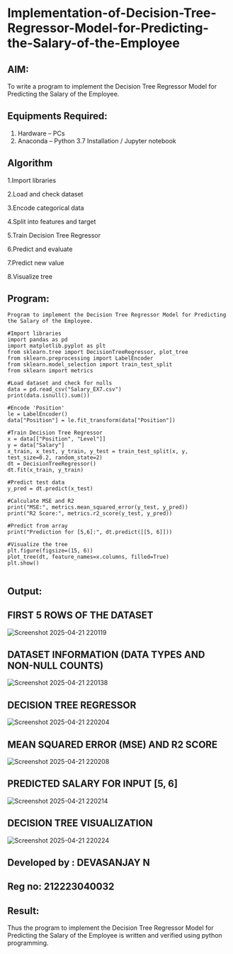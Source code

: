 # Implementation-of-Decision-Tree-Regressor-Model-for-Predicting-the-Salary-of-the-Employee

## AIM:
To write a program to implement the Decision Tree Regressor Model for Predicting the Salary of the Employee.

## Equipments Required:
1. Hardware – PCs
2. Anaconda – Python 3.7 Installation / Jupyter notebook

## Algorithm
1.Import libraries

2.Load and check dataset

3.Encode categorical data

4.Split into features and target

5.Train Decision Tree Regressor

6.Predict and evaluate

7.Predict new value

8.Visualize tree

## Program:
```
Program to implement the Decision Tree Regressor Model for Predicting the Salary of the Employee.

#Import libraries
import pandas as pd
import matplotlib.pyplot as plt
from sklearn.tree import DecisionTreeRegressor, plot_tree
from sklearn.preprocessing import LabelEncoder
from sklearn.model_selection import train_test_split
from sklearn import metrics

#Load dataset and check for nulls
data = pd.read_csv("Salary_EX7.csv")
print(data.isnull().sum())

#Encode 'Position'
le = LabelEncoder()
data["Position"] = le.fit_transform(data["Position"])

#Train Decision Tree Regressor
x = data[["Position", "Level"]]
y = data["Salary"]
x_train, x_test, y_train, y_test = train_test_split(x, y, test_size=0.2, random_state=2)
dt = DecisionTreeRegressor()
dt.fit(x_train, y_train)

#Predict test data
y_pred = dt.predict(x_test)

#Calculate MSE and R2
print("MSE:", metrics.mean_squared_error(y_test, y_pred))
print("R2 Score:", metrics.r2_score(y_test, y_pred))

#Predict from array
print("Prediction for [5,6]:", dt.predict([[5, 6]]))

#Visualize the tree
plt.figure(figsize=(15, 6))
plot_tree(dt, feature_names=x.columns, filled=True)
plt.show()


```

## Output:
## FIRST 5 ROWS OF THE DATASET
![Screenshot 2025-04-21 220119](https://github.com/user-attachments/assets/e6256b17-d0a1-4d72-9566-265aa97e33b2)
## DATASET INFORMATION (DATA TYPES AND NON-NULL COUNTS)
![Screenshot 2025-04-21 220138](https://github.com/user-attachments/assets/f58cdce3-d0a6-4fbb-a121-ab7db26c6710)
## DECISION TREE REGRESSOR
![Screenshot 2025-04-21 220204](https://github.com/user-attachments/assets/1dc8ca35-9b8c-426c-8acc-e9b80091a4e8)
## MEAN SQUARED ERROR (MSE) AND R2 SCORE
![Screenshot 2025-04-21 220208](https://github.com/user-attachments/assets/e6bebd45-5e3e-48b5-aa07-426cf43ddd6f)
## PREDICTED SALARY FOR INPUT [5, 6]
![Screenshot 2025-04-21 220214](https://github.com/user-attachments/assets/93fe146a-ebc9-48ea-b16d-2c45e2e81009)
## DECISION TREE VISUALIZATION
![Screenshot 2025-04-21 220224](https://github.com/user-attachments/assets/f2b5cf44-6267-4ddf-8026-e708a2a6725e)


## Developed by : DEVASANJAY N
## Reg no: 212223040032

## Result:
Thus the program to implement the Decision Tree Regressor Model for Predicting the Salary of the Employee is written and verified using python programming.
